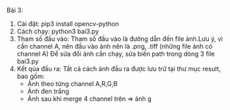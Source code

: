 Bài 3:
  1. Cài đặt:
    pip3 install opencv-python
  2. Cách chạy:
    python3 bai3.py
  3. Tham số đầu vào:
    Tham số đầu vào là đường dẫn đến file ảnh.Lưu ý, vì cần channel A, nên đầu vào ảnh nên là .png, .tiff
    (những file ảnh có channel A)
    Để sửa đổi ảnh cần chạy, sửa biến path trong dòng 3 file bai3.py
  4. Kết qủa đầu ra:
    Tất cả cách ảnh đầu ra được lưu trữ tại thư mục result, bao gồm:
      + Ảnh theo từng channel A,R,G,B
      + Ảnh đen trắng 
      + Ảnh sau khi merge 4 channel trên => ảnh g
  
